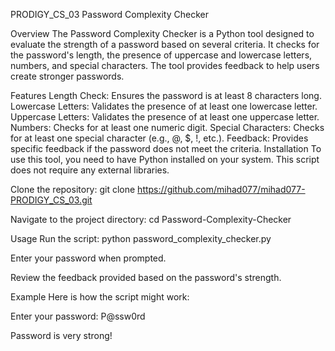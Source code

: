 PRODIGY_CS_03
Password Complexity Checker

Overview
The Password Complexity Checker is a Python tool designed to evaluate the strength of a password based on several criteria. It checks for the password's length, the presence of uppercase and lowercase letters, numbers, and special characters. The tool provides feedback to help users create stronger passwords.

Features
Length Check: Ensures the password is at least 8 characters long.
Lowercase Letters: Validates the presence of at least one lowercase letter.
Uppercase Letters: Validates the presence of at least one uppercase letter.
Numbers: Checks for at least one numeric digit.
Special Characters: Checks for at least one special character (e.g., @, $, !, etc.).
Feedback: Provides specific feedback if the password does not meet the criteria.
Installation
To use this tool, you need to have Python installed on your system. This script does not require any external libraries.

Clone the repository:
git clone https://github.com/mihad077/mihad077-PRODIGY_CS_03.git

Navigate to the project directory:
cd Password-Complexity-Checker

Usage
Run the script: python password_complexity_checker.py

Enter your password when prompted.

Review the feedback provided based on the password's strength.

Example
Here is how the script might work:

Enter your password: P@ssw0rd

Password is very strong!
